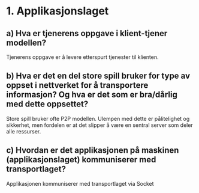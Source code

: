 # 1. Applikasjonslaget

## a) Hva er tjenerens oppgave i klient-tjener modellen?

Tjenerens oppgave er å levere etterspurt tjenester til klienten.

## b) Hva er det en del store spill bruker for type av oppset i nettverket for å transportere informasjon? Og hva er det som er bra/dårlig med dette oppsettet?

Store spill bruker ofte P2P modellen. Ulempen med dette er pålitelighet og sikkerhet, men fordelen er at det slipper å være en sentral server som deler alle ressurser.

## c) Hvordan er det applikasjonen på maskinen (applikasjonslaget) kommuniserer med transportlaget?

Applikasjonen kommuniserer med transportlaget via Socket
